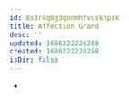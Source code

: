 ```yaml
---
id: 8s3r4q6g3qonmhfvuskhpxk
title: Affection Grand
desc: ''
updated: 1686222226288
created: 1686222226288
isDir: false
---
```

-